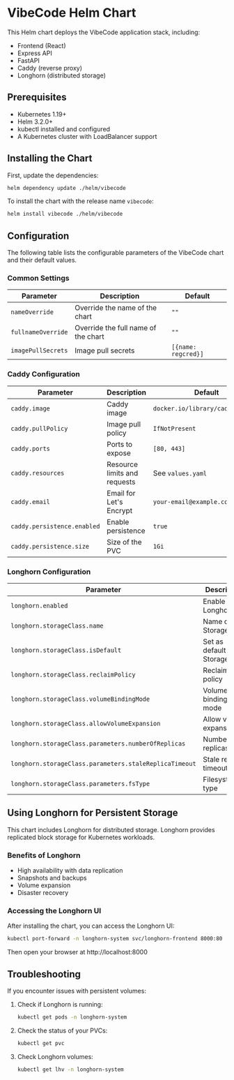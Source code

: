 # VibeCode Helm Chart

This Helm chart deploys the VibeCode application stack, including:

- Frontend (React)
- Express API
- FastAPI
- Caddy (reverse proxy)
- Longhorn (distributed storage)

## Prerequisites

- Kubernetes 1.19+
- Helm 3.2.0+
- kubectl installed and configured
- A Kubernetes cluster with LoadBalancer support

## Installing the Chart

First, update the dependencies:

```bash
helm dependency update ./helm/vibecode
```

To install the chart with the release name `vibecode`:

```bash
helm install vibecode ./helm/vibecode
```

## Configuration

The following table lists the configurable parameters of the VibeCode chart and their default values.

### Common Settings

| Parameter | Description | Default |
|-----------|-------------|---------|
| `nameOverride` | Override the name of the chart | `""` |
| `fullnameOverride` | Override the full name of the chart | `""` |
| `imagePullSecrets` | Image pull secrets | `[{name: regcred}]` |

### Caddy Configuration

| Parameter | Description | Default |
|-----------|-------------|---------|
| `caddy.image` | Caddy image | `docker.io/library/caddy:latest` |
| `caddy.pullPolicy` | Image pull policy | `IfNotPresent` |
| `caddy.ports` | Ports to expose | `[80, 443]` |
| `caddy.resources` | Resource limits and requests | See `values.yaml` |
| `caddy.email` | Email for Let's Encrypt | `your-email@example.com` |
| `caddy.persistence.enabled` | Enable persistence | `true` |
| `caddy.persistence.size` | Size of the PVC | `1Gi` |

### Longhorn Configuration

| Parameter | Description | Default |
|-----------|-------------|---------|
| `longhorn.enabled` | Enable Longhorn | `true` |
| `longhorn.storageClass.name` | Name of the StorageClass | `longhorn` |
| `longhorn.storageClass.isDefault` | Set as default StorageClass | `true` |
| `longhorn.storageClass.reclaimPolicy` | Reclaim policy | `Delete` |
| `longhorn.storageClass.volumeBindingMode` | Volume binding mode | `Immediate` |
| `longhorn.storageClass.allowVolumeExpansion` | Allow volume expansion | `true` |
| `longhorn.storageClass.parameters.numberOfReplicas` | Number of replicas | `3` |
| `longhorn.storageClass.parameters.staleReplicaTimeout` | Stale replica timeout | `30` |
| `longhorn.storageClass.parameters.fsType` | Filesystem type | `ext4` |

## Using Longhorn for Persistent Storage

This chart includes Longhorn for distributed storage. Longhorn provides replicated block storage for Kubernetes workloads.

### Benefits of Longhorn

- High availability with data replication
- Snapshots and backups
- Volume expansion
- Disaster recovery

### Accessing the Longhorn UI

After installing the chart, you can access the Longhorn UI:

```bash
kubectl port-forward -n longhorn-system svc/longhorn-frontend 8000:80
```

Then open your browser at http://localhost:8000

## Troubleshooting

If you encounter issues with persistent volumes:

1. Check if Longhorn is running:
   ```bash
   kubectl get pods -n longhorn-system
   ```

2. Check the status of your PVCs:
   ```bash
   kubectl get pvc
   ```

3. Check Longhorn volumes:
   ```bash
   kubectl get lhv -n longhorn-system
   ```
